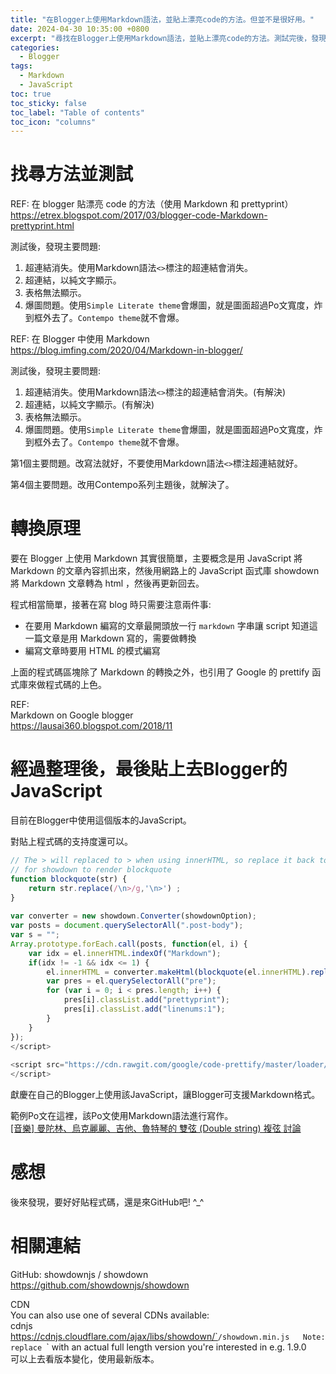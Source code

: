 ```yaml
---
title: "在Blogger上使用Markdown語法，並貼上漂亮code的方法。但並不是很好用。"
date: 2024-04-30 10:35:00 +0800
excerpt: "尋找在Blogger上使用Markdown語法，並貼上漂亮code的方法。測試完後，發現並不是很好用。要好好貼程式碼，還是來GitHub吧! ^_^"
categories:
  - Blogger
tags:
  - Markdown
  - JavaScript
toc: true
toc_sticky: false
toc_label: "Table of contents"
toc_icon: "columns"
---
```


# 找尋方法並測試

REF: 在 blogger 貼漂亮 code 的方法（使用 Markdown 和 prettyprint）  
<https://etrex.blogspot.com/2017/03/blogger-code-Markdown-prettyprint.html>

測試後，發現主要問題:  
1. 超連結消失。使用Markdown語法`<>`標注的超連結會消失。
2. 超連結，以純文字顯示。
3. 表格無法顯示。
4. 爆圖問題。使用`Simple Literate theme`會爆圖，就是圖面超過Po文寬度，炸到框外去了。`Contempo theme`就不會爆。

REF: 在 Blogger 中使用 Markdown  
<https://blog.imfing.com/2020/04/Markdown-in-blogger/>

測試後，發現主要問題:  
1. 超連結消失。使用Markdown語法`<>`標注的超連結會消失。(有解決)
2. 超連結，以純文字顯示。(有解決)
3. 表格無法顯示。
4. 爆圖問題。使用`Simple Literate theme`會爆圖，就是圖面超過Po文寬度，炸到框外去了。`Contempo theme`就不會爆。

第1個主要問題。改寫法就好，不要使用Markdown語法`<>`標注超連結就好。

第4個主要問題。改用Contempo系列主題後，就解決了。

# 轉換原理

要在 Blogger 上使用 Markdown 其實很簡單，主要概念是用 JavaScript 將 Markdown 的文章內容抓出來，然後用網路上的 JavaScript 函式庫 showdown 將 Markdown 文章轉為 html ，然後再更新回去。

程式相當簡單，接著在寫 blog 時只需要注意兩件事:

- 在要用 Markdown 編寫的文章最開頭放一行 `markdown` 字串讓 script 知道這一篇文章是用 Markdown 寫的，需要做轉換
- 編寫文章時要用 HTML 的模式編寫

上面的程式碼區塊除了 Markdown 的轉換之外，也引用了 Google 的 prettify 函式庫來做程式碼的上色。

REF:  
Markdown on Google blogger  
<https://lausai360.blogspot.com/2018/11>

# 經過整理後，最後貼上去Blogger的JavaScript

目前在Blogger中使用這個版本的JavaScript。

對貼上程式碼的支持度還可以。

```javascript
// The > will replaced to > when using innerHTML, so replace it back to >
// for showdown to render blockquote
function blockquote(str) {
    return str.replace(/\n>/g,'\n>') ;
}
 
var converter = new showdown.Converter(showdownOption);
var posts = document.querySelectorAll(".post-body");
var s = "";
Array.prototype.forEach.call(posts, function(el, i) {
    var idx = el.innerHTML.indexOf("Markdown");
    if(idx != -1 && idx <= 1) {
        el.innerHTML = converter.makeHtml(blockquote(el.innerHTML).replace("Markdown",""));
        var pres = el.querySelectorAll("pre");
        for (var i = 0; i < pres.length; i++) {
            pres[i].classList.add("prettyprint");
            pres[i].classList.add("linenums:1");
        }
    }
});
</script>
 
<script src="https://cdn.rawgit.com/google/code-prettify/master/loader/run_prettify.js">
</script>
```

獻慶在自己的Blogger上使用該JavaScript，讓Blogger可支援Markdown格式。

範例Po文在這裡，該Po文使用Markdown語法進行寫作。  
[[音樂] 曼陀林、烏克麗麗、吉他、魯特琴的 雙弦 (Double string) 複弦 討論](<https://dream-and-creation.blogspot.com/2024/02/Markdown.html>)

# 感想

後來發現，要好好貼程式碼，還是來GitHub吧! ^_^

# 相關連結

GitHub: showdownjs / showdown  
<https://github.com/showdownjs/showdown>

CDN  
You can also use one of several CDNs available:  
cdnjs  
https://cdnjs.cloudflare.com/ajax/libs/showdown/`<version tag>`/showdown.min.js  
Note: replace `<version tag>` with an actual full length version you're interested in e.g. 1.9.0  
可以上去看版本變化，使用最新版本。
